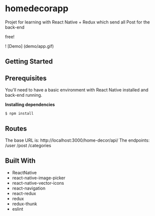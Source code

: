 # homedecorapp

Projet for learning with React Native + Redux which send all Post for the back-end 

free!

! [Demo] (demo/app.gif)

## Getting Started

## Prerequisites

You'll need to have a basic environment with React Native installed and back-end running. 

**Installing dependencies**
```
$ npm install
```

## Routes

The base URL is: http://localhost:3000/home-decor/api/
The endpoints: /user
               /post
               /categories

## Built With
- ReactNative 
- react-native-image-picker
- react-native-vector-icons
- react-navigation
- react-redux
- redux
- redux-thunk
- eslint
